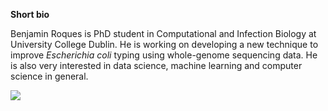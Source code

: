 **Short bio**

Benjamin Roques is PhD student in Computational and Infection Biology at University College Dublin. He is working on developing a new technique to improve _Escherichia coli_ typing using whole-genome sequencing data. He is also very interested in data science, machine learning and computer science in general.

![](https://github.com/carpentries/carpentrycon/blob/master/ShortBio/profile_picture/roques_benjamin_ucd.jpg)
